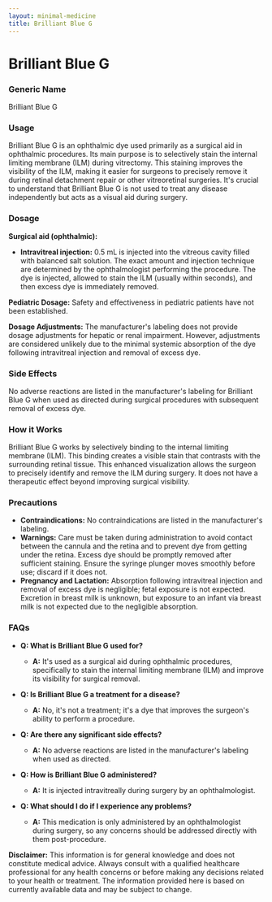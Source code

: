 ```yaml
---
layout: minimal-medicine
title: Brilliant Blue G
---
```


# Brilliant Blue G
### Generic Name
Brilliant Blue G

### Usage
Brilliant Blue G is an ophthalmic dye used primarily as a surgical aid in ophthalmic procedures.  Its main purpose is to selectively stain the internal limiting membrane (ILM) during vitrectomy.  This staining improves the visibility of the ILM, making it easier for surgeons to precisely remove it during retinal detachment repair or other vitreoretinal surgeries.  It's crucial to understand that Brilliant Blue G is not used to treat any disease independently but acts as a visual aid during surgery.

### Dosage
**Surgical aid (ophthalmic):**

* **Intravitreal injection:** 0.5 mL is injected into the vitreous cavity filled with balanced salt solution.  The exact amount and injection technique are determined by the ophthalmologist performing the procedure.  The dye is injected, allowed to stain the ILM (usually within seconds), and then excess dye is immediately removed.

**Pediatric Dosage:**  Safety and effectiveness in pediatric patients have not been established.

**Dosage Adjustments:**  The manufacturer's labeling does not provide dosage adjustments for hepatic or renal impairment.  However, adjustments are considered unlikely due to the minimal systemic absorption of the dye following intravitreal injection and removal of excess dye.

### Side Effects
No adverse reactions are listed in the manufacturer's labeling for Brilliant Blue G when used as directed during surgical procedures with subsequent removal of excess dye.


### How it Works
Brilliant Blue G works by selectively binding to the internal limiting membrane (ILM). This binding creates a visible stain that contrasts with the surrounding retinal tissue. This enhanced visualization allows the surgeon to precisely identify and remove the ILM during surgery.  It does not have a therapeutic effect beyond improving surgical visibility.

### Precautions
* **Contraindications:** No contraindications are listed in the manufacturer's labeling.
* **Warnings:**  Care must be taken during administration to avoid contact between the cannula and the retina and to prevent dye from getting under the retina. Excess dye should be promptly removed after sufficient staining.  Ensure the syringe plunger moves smoothly before use; discard if it does not.
* **Pregnancy and Lactation:** Absorption following intravitreal injection and removal of excess dye is negligible; fetal exposure is not expected.  Excretion in breast milk is unknown, but exposure to an infant via breast milk is not expected due to the negligible absorption.

### FAQs

* **Q: What is Brilliant Blue G used for?**
    * **A:** It's used as a surgical aid during ophthalmic procedures, specifically to stain the internal limiting membrane (ILM) and improve its visibility for surgical removal.

* **Q: Is Brilliant Blue G a treatment for a disease?**
    * **A:** No, it's not a treatment; it's a dye that improves the surgeon's ability to perform a procedure.

* **Q: Are there any significant side effects?**
    * **A:** No adverse reactions are listed in the manufacturer's labeling when used as directed.

* **Q: How is Brilliant Blue G administered?**
    * **A:** It is injected intravitreally during surgery by an ophthalmologist.

* **Q: What should I do if I experience any problems?**
    * **A:**  This medication is only administered by an ophthalmologist during surgery, so any concerns should be addressed directly with them post-procedure.


**Disclaimer:** This information is for general knowledge and does not constitute medical advice. Always consult with a qualified healthcare professional for any health concerns or before making any decisions related to your health or treatment.  The information provided here is based on currently available data and may be subject to change.
